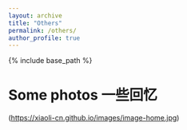 ```yaml
---
layout: archive
title: "Others"
permalink: /others/
author_profile: true
---
```


{% include base_path %}


Some photos 一些回忆
======

(https://xiaoli-cn.github.io/images/image-home.jpg)